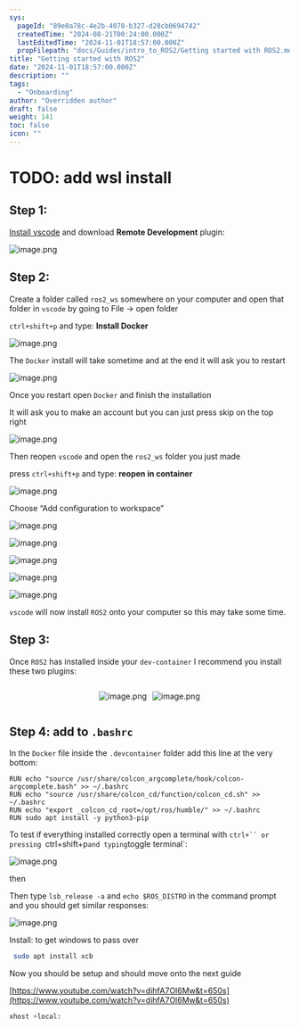 ```yaml
---
sys:
  pageId: "89e0a78c-4e2b-4070-b327-d28cb0694742"
  createdTime: "2024-08-21T00:24:00.000Z"
  lastEditedTime: "2024-11-01T18:57:00.000Z"
  propFilepath: "docs/Guides/intro_to_ROS2/Getting started with ROS2.md"
title: "Getting started with ROS2"
date: "2024-11-01T18:57:00.000Z"
description: ""
tags:
  - "Onboarding"
author: "Overridden author"
draft: false
weight: 141
toc: false
icon: ""
---
```


# TODO: add wsl install

## Step 1:

[Install vscode](https://code.visualstudio.com/download) and download **Remote Development** plugin:

![image.png](https://prod-files-secure.s3.us-west-2.amazonaws.com/d518164a-d88e-44d1-a4ee-3adb3bd8bce0/efb52993-1881-4a40-b95e-6f020334f022/image.png?X-Amz-Algorithm=AWS4-HMAC-SHA256&X-Amz-Content-Sha256=UNSIGNED-PAYLOAD&X-Amz-Credential=ASIAZI2LB466S3QCGIHF%2F20250329%2Fus-west-2%2Fs3%2Faws4_request&X-Amz-Date=20250329T150718Z&X-Amz-Expires=3600&X-Amz-Security-Token=IQoJb3JpZ2luX2VjEAwaCXVzLXdlc3QtMiJGMEQCIHKsF9JcWF135WqkIa51V0N5D7nUq5rUra%2FMDgmFKfIGAiAhXG%2BjDVOaOwTWMuER2pY6AAGOHdGQ8iT7S2LljPG7ACr%2FAwh1EAAaDDYzNzQyMzE4MzgwNSIMCvjn161vHdbBJwPuKtwDbIpit8SA8WnjPeoQSmKINfhGu7e4s%2F9To7Hh0NvTnVQrxaCrjbt9BDkrTt34YR%2B6jGHWwjfQwN1VhlLCg%2BY8f0FcyRSL9BnZ87M7n3ZLEzQSw3GwzCJWfr7x7IAzaCDWc%2FyBcKALiWvC9NSFLW7mil%2B%2F7y%2Fkib7IxrGCEaVAdXehmvR976EQS3M8TlO2YyG7M4p4h%2Bh3DfpIISUXqNE1XThjJdlt67q6wqyw2Izg32xhRyJkZFXzW8%2BVq%2FueK52wavjww5snPUBLInzCnmdltPncNisqrcaLceOzX04xwAJyMXfcjZfYDaPbHbl39T6pLfuTuVvon8YndtaYjd3CcyhUUaJZ9IImJPX9YKCO%2Bp1Wf0B3fFMOVTucpFogJ%2FVE45mWf%2BBntegXi5T1nZsn8K8cejivhVBw5r93Bqj6FNN%2BfTUVUWNoNL8PS9gs2KyP6XT5Zyg1P%2BM5od%2FKhIFBhCcbvmGQ9ZukrHHi3HFvw6mQtOBCZpFG7bv%2BLi1K0QiV1TbPgYvrojQj2cDfaA7wdpprEXhZtffYSXmU4nXZG2UKSkqrBs2IEpy9p3HOY83GR3JovdtrverQE5QQYapRNWoZrcsT0Uu3qeB2WCK7v6HZysZpUKWF8G45SdMw2LWfvwY6pgFurTNhjdPr0b4IXFvfewXuBktQF0eMtFT7mYPj%2BDJXSp6Ffmk9Np90xtrhoBcV55xv00jqrrdK5Iyz4Lxw9yf8J5GwIrxZuMehvrTvOnIaFviz53IjAxHeyNLUIohH7CrabVWLFg2n4A%2FTFcbcUsNVdozGL9yVDYvf391sfRIMX7aZohx%2Be17c8nxG8KYARR8DpnYEJacnV%2BhUYAkN1Mx%2BlpAo98sq&X-Amz-Signature=5e9c88344dba75b9921fbaadc7fa11aa4ffad89a7d3b41ae183fd3c48b1237e2&X-Amz-SignedHeaders=host&x-id=GetObject)

## Step 2:

Create a folder called `ros2_ws` somewhere on your computer and open that folder in `vscode` by going to File → open folder 

`ctrl+shift+p` and type: **Install Docker**

![image.png](https://prod-files-secure.s3.us-west-2.amazonaws.com/d518164a-d88e-44d1-a4ee-3adb3bd8bce0/2269dc0e-1cd5-47ff-bceb-c04ad9b2eab0/image.png?X-Amz-Algorithm=AWS4-HMAC-SHA256&X-Amz-Content-Sha256=UNSIGNED-PAYLOAD&X-Amz-Credential=ASIAZI2LB466S3QCGIHF%2F20250329%2Fus-west-2%2Fs3%2Faws4_request&X-Amz-Date=20250329T150718Z&X-Amz-Expires=3600&X-Amz-Security-Token=IQoJb3JpZ2luX2VjEAwaCXVzLXdlc3QtMiJGMEQCIHKsF9JcWF135WqkIa51V0N5D7nUq5rUra%2FMDgmFKfIGAiAhXG%2BjDVOaOwTWMuER2pY6AAGOHdGQ8iT7S2LljPG7ACr%2FAwh1EAAaDDYzNzQyMzE4MzgwNSIMCvjn161vHdbBJwPuKtwDbIpit8SA8WnjPeoQSmKINfhGu7e4s%2F9To7Hh0NvTnVQrxaCrjbt9BDkrTt34YR%2B6jGHWwjfQwN1VhlLCg%2BY8f0FcyRSL9BnZ87M7n3ZLEzQSw3GwzCJWfr7x7IAzaCDWc%2FyBcKALiWvC9NSFLW7mil%2B%2F7y%2Fkib7IxrGCEaVAdXehmvR976EQS3M8TlO2YyG7M4p4h%2Bh3DfpIISUXqNE1XThjJdlt67q6wqyw2Izg32xhRyJkZFXzW8%2BVq%2FueK52wavjww5snPUBLInzCnmdltPncNisqrcaLceOzX04xwAJyMXfcjZfYDaPbHbl39T6pLfuTuVvon8YndtaYjd3CcyhUUaJZ9IImJPX9YKCO%2Bp1Wf0B3fFMOVTucpFogJ%2FVE45mWf%2BBntegXi5T1nZsn8K8cejivhVBw5r93Bqj6FNN%2BfTUVUWNoNL8PS9gs2KyP6XT5Zyg1P%2BM5od%2FKhIFBhCcbvmGQ9ZukrHHi3HFvw6mQtOBCZpFG7bv%2BLi1K0QiV1TbPgYvrojQj2cDfaA7wdpprEXhZtffYSXmU4nXZG2UKSkqrBs2IEpy9p3HOY83GR3JovdtrverQE5QQYapRNWoZrcsT0Uu3qeB2WCK7v6HZysZpUKWF8G45SdMw2LWfvwY6pgFurTNhjdPr0b4IXFvfewXuBktQF0eMtFT7mYPj%2BDJXSp6Ffmk9Np90xtrhoBcV55xv00jqrrdK5Iyz4Lxw9yf8J5GwIrxZuMehvrTvOnIaFviz53IjAxHeyNLUIohH7CrabVWLFg2n4A%2FTFcbcUsNVdozGL9yVDYvf391sfRIMX7aZohx%2Be17c8nxG8KYARR8DpnYEJacnV%2BhUYAkN1Mx%2BlpAo98sq&X-Amz-Signature=b34f0869a338857d3de5de406139366a91f7604b6bcf1982916b957a84c71679&X-Amz-SignedHeaders=host&x-id=GetObject)

The `Docker` install will take sometime and at the end it will ask you to restart

![image.png](https://prod-files-secure.s3.us-west-2.amazonaws.com/d518164a-d88e-44d1-a4ee-3adb3bd8bce0/ed233f78-be33-4b1f-b89c-9c346c0e961e/image.png?X-Amz-Algorithm=AWS4-HMAC-SHA256&X-Amz-Content-Sha256=UNSIGNED-PAYLOAD&X-Amz-Credential=ASIAZI2LB466S3QCGIHF%2F20250329%2Fus-west-2%2Fs3%2Faws4_request&X-Amz-Date=20250329T150718Z&X-Amz-Expires=3600&X-Amz-Security-Token=IQoJb3JpZ2luX2VjEAwaCXVzLXdlc3QtMiJGMEQCIHKsF9JcWF135WqkIa51V0N5D7nUq5rUra%2FMDgmFKfIGAiAhXG%2BjDVOaOwTWMuER2pY6AAGOHdGQ8iT7S2LljPG7ACr%2FAwh1EAAaDDYzNzQyMzE4MzgwNSIMCvjn161vHdbBJwPuKtwDbIpit8SA8WnjPeoQSmKINfhGu7e4s%2F9To7Hh0NvTnVQrxaCrjbt9BDkrTt34YR%2B6jGHWwjfQwN1VhlLCg%2BY8f0FcyRSL9BnZ87M7n3ZLEzQSw3GwzCJWfr7x7IAzaCDWc%2FyBcKALiWvC9NSFLW7mil%2B%2F7y%2Fkib7IxrGCEaVAdXehmvR976EQS3M8TlO2YyG7M4p4h%2Bh3DfpIISUXqNE1XThjJdlt67q6wqyw2Izg32xhRyJkZFXzW8%2BVq%2FueK52wavjww5snPUBLInzCnmdltPncNisqrcaLceOzX04xwAJyMXfcjZfYDaPbHbl39T6pLfuTuVvon8YndtaYjd3CcyhUUaJZ9IImJPX9YKCO%2Bp1Wf0B3fFMOVTucpFogJ%2FVE45mWf%2BBntegXi5T1nZsn8K8cejivhVBw5r93Bqj6FNN%2BfTUVUWNoNL8PS9gs2KyP6XT5Zyg1P%2BM5od%2FKhIFBhCcbvmGQ9ZukrHHi3HFvw6mQtOBCZpFG7bv%2BLi1K0QiV1TbPgYvrojQj2cDfaA7wdpprEXhZtffYSXmU4nXZG2UKSkqrBs2IEpy9p3HOY83GR3JovdtrverQE5QQYapRNWoZrcsT0Uu3qeB2WCK7v6HZysZpUKWF8G45SdMw2LWfvwY6pgFurTNhjdPr0b4IXFvfewXuBktQF0eMtFT7mYPj%2BDJXSp6Ffmk9Np90xtrhoBcV55xv00jqrrdK5Iyz4Lxw9yf8J5GwIrxZuMehvrTvOnIaFviz53IjAxHeyNLUIohH7CrabVWLFg2n4A%2FTFcbcUsNVdozGL9yVDYvf391sfRIMX7aZohx%2Be17c8nxG8KYARR8DpnYEJacnV%2BhUYAkN1Mx%2BlpAo98sq&X-Amz-Signature=58098abc4f0086dd01a26501201e5638e19db3879a488a6ae6eec698d3dd36c2&X-Amz-SignedHeaders=host&x-id=GetObject)

Once you restart open `Docker` and finish the installation

It will ask you to make an account but you can just press skip on the top right

![image.png](https://prod-files-secure.s3.us-west-2.amazonaws.com/d518164a-d88e-44d1-a4ee-3adb3bd8bce0/21010ad9-1659-4fd9-9f59-9932a09b2a3d/image.png?X-Amz-Algorithm=AWS4-HMAC-SHA256&X-Amz-Content-Sha256=UNSIGNED-PAYLOAD&X-Amz-Credential=ASIAZI2LB466S3QCGIHF%2F20250329%2Fus-west-2%2Fs3%2Faws4_request&X-Amz-Date=20250329T150718Z&X-Amz-Expires=3600&X-Amz-Security-Token=IQoJb3JpZ2luX2VjEAwaCXVzLXdlc3QtMiJGMEQCIHKsF9JcWF135WqkIa51V0N5D7nUq5rUra%2FMDgmFKfIGAiAhXG%2BjDVOaOwTWMuER2pY6AAGOHdGQ8iT7S2LljPG7ACr%2FAwh1EAAaDDYzNzQyMzE4MzgwNSIMCvjn161vHdbBJwPuKtwDbIpit8SA8WnjPeoQSmKINfhGu7e4s%2F9To7Hh0NvTnVQrxaCrjbt9BDkrTt34YR%2B6jGHWwjfQwN1VhlLCg%2BY8f0FcyRSL9BnZ87M7n3ZLEzQSw3GwzCJWfr7x7IAzaCDWc%2FyBcKALiWvC9NSFLW7mil%2B%2F7y%2Fkib7IxrGCEaVAdXehmvR976EQS3M8TlO2YyG7M4p4h%2Bh3DfpIISUXqNE1XThjJdlt67q6wqyw2Izg32xhRyJkZFXzW8%2BVq%2FueK52wavjww5snPUBLInzCnmdltPncNisqrcaLceOzX04xwAJyMXfcjZfYDaPbHbl39T6pLfuTuVvon8YndtaYjd3CcyhUUaJZ9IImJPX9YKCO%2Bp1Wf0B3fFMOVTucpFogJ%2FVE45mWf%2BBntegXi5T1nZsn8K8cejivhVBw5r93Bqj6FNN%2BfTUVUWNoNL8PS9gs2KyP6XT5Zyg1P%2BM5od%2FKhIFBhCcbvmGQ9ZukrHHi3HFvw6mQtOBCZpFG7bv%2BLi1K0QiV1TbPgYvrojQj2cDfaA7wdpprEXhZtffYSXmU4nXZG2UKSkqrBs2IEpy9p3HOY83GR3JovdtrverQE5QQYapRNWoZrcsT0Uu3qeB2WCK7v6HZysZpUKWF8G45SdMw2LWfvwY6pgFurTNhjdPr0b4IXFvfewXuBktQF0eMtFT7mYPj%2BDJXSp6Ffmk9Np90xtrhoBcV55xv00jqrrdK5Iyz4Lxw9yf8J5GwIrxZuMehvrTvOnIaFviz53IjAxHeyNLUIohH7CrabVWLFg2n4A%2FTFcbcUsNVdozGL9yVDYvf391sfRIMX7aZohx%2Be17c8nxG8KYARR8DpnYEJacnV%2BhUYAkN1Mx%2BlpAo98sq&X-Amz-Signature=bcc70435c91f9dedce1a331928fd4fb1a4b0c80188ab48c9f96db1b88b683ffe&X-Amz-SignedHeaders=host&x-id=GetObject)

Then reopen `vscode` and open the `ros2_ws` folder you just made

press `ctrl+shift+p` and type: **reopen in container**

![image.png](https://prod-files-secure.s3.us-west-2.amazonaws.com/d518164a-d88e-44d1-a4ee-3adb3bd8bce0/4e93b8c2-41ad-488c-8095-c74205196118/image.png?X-Amz-Algorithm=AWS4-HMAC-SHA256&X-Amz-Content-Sha256=UNSIGNED-PAYLOAD&X-Amz-Credential=ASIAZI2LB466S3QCGIHF%2F20250329%2Fus-west-2%2Fs3%2Faws4_request&X-Amz-Date=20250329T150718Z&X-Amz-Expires=3600&X-Amz-Security-Token=IQoJb3JpZ2luX2VjEAwaCXVzLXdlc3QtMiJGMEQCIHKsF9JcWF135WqkIa51V0N5D7nUq5rUra%2FMDgmFKfIGAiAhXG%2BjDVOaOwTWMuER2pY6AAGOHdGQ8iT7S2LljPG7ACr%2FAwh1EAAaDDYzNzQyMzE4MzgwNSIMCvjn161vHdbBJwPuKtwDbIpit8SA8WnjPeoQSmKINfhGu7e4s%2F9To7Hh0NvTnVQrxaCrjbt9BDkrTt34YR%2B6jGHWwjfQwN1VhlLCg%2BY8f0FcyRSL9BnZ87M7n3ZLEzQSw3GwzCJWfr7x7IAzaCDWc%2FyBcKALiWvC9NSFLW7mil%2B%2F7y%2Fkib7IxrGCEaVAdXehmvR976EQS3M8TlO2YyG7M4p4h%2Bh3DfpIISUXqNE1XThjJdlt67q6wqyw2Izg32xhRyJkZFXzW8%2BVq%2FueK52wavjww5snPUBLInzCnmdltPncNisqrcaLceOzX04xwAJyMXfcjZfYDaPbHbl39T6pLfuTuVvon8YndtaYjd3CcyhUUaJZ9IImJPX9YKCO%2Bp1Wf0B3fFMOVTucpFogJ%2FVE45mWf%2BBntegXi5T1nZsn8K8cejivhVBw5r93Bqj6FNN%2BfTUVUWNoNL8PS9gs2KyP6XT5Zyg1P%2BM5od%2FKhIFBhCcbvmGQ9ZukrHHi3HFvw6mQtOBCZpFG7bv%2BLi1K0QiV1TbPgYvrojQj2cDfaA7wdpprEXhZtffYSXmU4nXZG2UKSkqrBs2IEpy9p3HOY83GR3JovdtrverQE5QQYapRNWoZrcsT0Uu3qeB2WCK7v6HZysZpUKWF8G45SdMw2LWfvwY6pgFurTNhjdPr0b4IXFvfewXuBktQF0eMtFT7mYPj%2BDJXSp6Ffmk9Np90xtrhoBcV55xv00jqrrdK5Iyz4Lxw9yf8J5GwIrxZuMehvrTvOnIaFviz53IjAxHeyNLUIohH7CrabVWLFg2n4A%2FTFcbcUsNVdozGL9yVDYvf391sfRIMX7aZohx%2Be17c8nxG8KYARR8DpnYEJacnV%2BhUYAkN1Mx%2BlpAo98sq&X-Amz-Signature=2db4462bdd4bc878efefcaa76b5c7a2db3a5e36f9b32e1e4d64a6d1b633adfd2&X-Amz-SignedHeaders=host&x-id=GetObject)

Choose “Add configuration to workspace”

![image.png](https://prod-files-secure.s3.us-west-2.amazonaws.com/d518164a-d88e-44d1-a4ee-3adb3bd8bce0/9560b282-5060-4989-ba37-97e7b2c22476/image.png?X-Amz-Algorithm=AWS4-HMAC-SHA256&X-Amz-Content-Sha256=UNSIGNED-PAYLOAD&X-Amz-Credential=ASIAZI2LB466S3QCGIHF%2F20250329%2Fus-west-2%2Fs3%2Faws4_request&X-Amz-Date=20250329T150718Z&X-Amz-Expires=3600&X-Amz-Security-Token=IQoJb3JpZ2luX2VjEAwaCXVzLXdlc3QtMiJGMEQCIHKsF9JcWF135WqkIa51V0N5D7nUq5rUra%2FMDgmFKfIGAiAhXG%2BjDVOaOwTWMuER2pY6AAGOHdGQ8iT7S2LljPG7ACr%2FAwh1EAAaDDYzNzQyMzE4MzgwNSIMCvjn161vHdbBJwPuKtwDbIpit8SA8WnjPeoQSmKINfhGu7e4s%2F9To7Hh0NvTnVQrxaCrjbt9BDkrTt34YR%2B6jGHWwjfQwN1VhlLCg%2BY8f0FcyRSL9BnZ87M7n3ZLEzQSw3GwzCJWfr7x7IAzaCDWc%2FyBcKALiWvC9NSFLW7mil%2B%2F7y%2Fkib7IxrGCEaVAdXehmvR976EQS3M8TlO2YyG7M4p4h%2Bh3DfpIISUXqNE1XThjJdlt67q6wqyw2Izg32xhRyJkZFXzW8%2BVq%2FueK52wavjww5snPUBLInzCnmdltPncNisqrcaLceOzX04xwAJyMXfcjZfYDaPbHbl39T6pLfuTuVvon8YndtaYjd3CcyhUUaJZ9IImJPX9YKCO%2Bp1Wf0B3fFMOVTucpFogJ%2FVE45mWf%2BBntegXi5T1nZsn8K8cejivhVBw5r93Bqj6FNN%2BfTUVUWNoNL8PS9gs2KyP6XT5Zyg1P%2BM5od%2FKhIFBhCcbvmGQ9ZukrHHi3HFvw6mQtOBCZpFG7bv%2BLi1K0QiV1TbPgYvrojQj2cDfaA7wdpprEXhZtffYSXmU4nXZG2UKSkqrBs2IEpy9p3HOY83GR3JovdtrverQE5QQYapRNWoZrcsT0Uu3qeB2WCK7v6HZysZpUKWF8G45SdMw2LWfvwY6pgFurTNhjdPr0b4IXFvfewXuBktQF0eMtFT7mYPj%2BDJXSp6Ffmk9Np90xtrhoBcV55xv00jqrrdK5Iyz4Lxw9yf8J5GwIrxZuMehvrTvOnIaFviz53IjAxHeyNLUIohH7CrabVWLFg2n4A%2FTFcbcUsNVdozGL9yVDYvf391sfRIMX7aZohx%2Be17c8nxG8KYARR8DpnYEJacnV%2BhUYAkN1Mx%2BlpAo98sq&X-Amz-Signature=9e8275b63fb1e3698e828cd393b88f2086d3ff9146bba4beef34fd1322463373&X-Amz-SignedHeaders=host&x-id=GetObject)

![image.png](https://prod-files-secure.s3.us-west-2.amazonaws.com/d518164a-d88e-44d1-a4ee-3adb3bd8bce0/2ee63f81-886b-48e8-a553-dc6e5eac99e4/image.png?X-Amz-Algorithm=AWS4-HMAC-SHA256&X-Amz-Content-Sha256=UNSIGNED-PAYLOAD&X-Amz-Credential=ASIAZI2LB466S3QCGIHF%2F20250329%2Fus-west-2%2Fs3%2Faws4_request&X-Amz-Date=20250329T150718Z&X-Amz-Expires=3600&X-Amz-Security-Token=IQoJb3JpZ2luX2VjEAwaCXVzLXdlc3QtMiJGMEQCIHKsF9JcWF135WqkIa51V0N5D7nUq5rUra%2FMDgmFKfIGAiAhXG%2BjDVOaOwTWMuER2pY6AAGOHdGQ8iT7S2LljPG7ACr%2FAwh1EAAaDDYzNzQyMzE4MzgwNSIMCvjn161vHdbBJwPuKtwDbIpit8SA8WnjPeoQSmKINfhGu7e4s%2F9To7Hh0NvTnVQrxaCrjbt9BDkrTt34YR%2B6jGHWwjfQwN1VhlLCg%2BY8f0FcyRSL9BnZ87M7n3ZLEzQSw3GwzCJWfr7x7IAzaCDWc%2FyBcKALiWvC9NSFLW7mil%2B%2F7y%2Fkib7IxrGCEaVAdXehmvR976EQS3M8TlO2YyG7M4p4h%2Bh3DfpIISUXqNE1XThjJdlt67q6wqyw2Izg32xhRyJkZFXzW8%2BVq%2FueK52wavjww5snPUBLInzCnmdltPncNisqrcaLceOzX04xwAJyMXfcjZfYDaPbHbl39T6pLfuTuVvon8YndtaYjd3CcyhUUaJZ9IImJPX9YKCO%2Bp1Wf0B3fFMOVTucpFogJ%2FVE45mWf%2BBntegXi5T1nZsn8K8cejivhVBw5r93Bqj6FNN%2BfTUVUWNoNL8PS9gs2KyP6XT5Zyg1P%2BM5od%2FKhIFBhCcbvmGQ9ZukrHHi3HFvw6mQtOBCZpFG7bv%2BLi1K0QiV1TbPgYvrojQj2cDfaA7wdpprEXhZtffYSXmU4nXZG2UKSkqrBs2IEpy9p3HOY83GR3JovdtrverQE5QQYapRNWoZrcsT0Uu3qeB2WCK7v6HZysZpUKWF8G45SdMw2LWfvwY6pgFurTNhjdPr0b4IXFvfewXuBktQF0eMtFT7mYPj%2BDJXSp6Ffmk9Np90xtrhoBcV55xv00jqrrdK5Iyz4Lxw9yf8J5GwIrxZuMehvrTvOnIaFviz53IjAxHeyNLUIohH7CrabVWLFg2n4A%2FTFcbcUsNVdozGL9yVDYvf391sfRIMX7aZohx%2Be17c8nxG8KYARR8DpnYEJacnV%2BhUYAkN1Mx%2BlpAo98sq&X-Amz-Signature=5976eb62dccbd9c222e0a6042fb6e2b46f5b9fe35165d2ebb0c2ff1c6507ebfd&X-Amz-SignedHeaders=host&x-id=GetObject)

![image.png](https://prod-files-secure.s3.us-west-2.amazonaws.com/d518164a-d88e-44d1-a4ee-3adb3bd8bce0/ae1580b2-b048-407e-aed9-b584224a7a04/image.png?X-Amz-Algorithm=AWS4-HMAC-SHA256&X-Amz-Content-Sha256=UNSIGNED-PAYLOAD&X-Amz-Credential=ASIAZI2LB466S3QCGIHF%2F20250329%2Fus-west-2%2Fs3%2Faws4_request&X-Amz-Date=20250329T150718Z&X-Amz-Expires=3600&X-Amz-Security-Token=IQoJb3JpZ2luX2VjEAwaCXVzLXdlc3QtMiJGMEQCIHKsF9JcWF135WqkIa51V0N5D7nUq5rUra%2FMDgmFKfIGAiAhXG%2BjDVOaOwTWMuER2pY6AAGOHdGQ8iT7S2LljPG7ACr%2FAwh1EAAaDDYzNzQyMzE4MzgwNSIMCvjn161vHdbBJwPuKtwDbIpit8SA8WnjPeoQSmKINfhGu7e4s%2F9To7Hh0NvTnVQrxaCrjbt9BDkrTt34YR%2B6jGHWwjfQwN1VhlLCg%2BY8f0FcyRSL9BnZ87M7n3ZLEzQSw3GwzCJWfr7x7IAzaCDWc%2FyBcKALiWvC9NSFLW7mil%2B%2F7y%2Fkib7IxrGCEaVAdXehmvR976EQS3M8TlO2YyG7M4p4h%2Bh3DfpIISUXqNE1XThjJdlt67q6wqyw2Izg32xhRyJkZFXzW8%2BVq%2FueK52wavjww5snPUBLInzCnmdltPncNisqrcaLceOzX04xwAJyMXfcjZfYDaPbHbl39T6pLfuTuVvon8YndtaYjd3CcyhUUaJZ9IImJPX9YKCO%2Bp1Wf0B3fFMOVTucpFogJ%2FVE45mWf%2BBntegXi5T1nZsn8K8cejivhVBw5r93Bqj6FNN%2BfTUVUWNoNL8PS9gs2KyP6XT5Zyg1P%2BM5od%2FKhIFBhCcbvmGQ9ZukrHHi3HFvw6mQtOBCZpFG7bv%2BLi1K0QiV1TbPgYvrojQj2cDfaA7wdpprEXhZtffYSXmU4nXZG2UKSkqrBs2IEpy9p3HOY83GR3JovdtrverQE5QQYapRNWoZrcsT0Uu3qeB2WCK7v6HZysZpUKWF8G45SdMw2LWfvwY6pgFurTNhjdPr0b4IXFvfewXuBktQF0eMtFT7mYPj%2BDJXSp6Ffmk9Np90xtrhoBcV55xv00jqrrdK5Iyz4Lxw9yf8J5GwIrxZuMehvrTvOnIaFviz53IjAxHeyNLUIohH7CrabVWLFg2n4A%2FTFcbcUsNVdozGL9yVDYvf391sfRIMX7aZohx%2Be17c8nxG8KYARR8DpnYEJacnV%2BhUYAkN1Mx%2BlpAo98sq&X-Amz-Signature=086f03f79d808b21582acfe49943ddaaa7df5f87464d0619f2be7f32b3f74ab9&X-Amz-SignedHeaders=host&x-id=GetObject)

![image.png](https://prod-files-secure.s3.us-west-2.amazonaws.com/d518164a-d88e-44d1-a4ee-3adb3bd8bce0/53255b28-f75e-430f-b9e3-c0ac8577e42b/image.png?X-Amz-Algorithm=AWS4-HMAC-SHA256&X-Amz-Content-Sha256=UNSIGNED-PAYLOAD&X-Amz-Credential=ASIAZI2LB466S3QCGIHF%2F20250329%2Fus-west-2%2Fs3%2Faws4_request&X-Amz-Date=20250329T150718Z&X-Amz-Expires=3600&X-Amz-Security-Token=IQoJb3JpZ2luX2VjEAwaCXVzLXdlc3QtMiJGMEQCIHKsF9JcWF135WqkIa51V0N5D7nUq5rUra%2FMDgmFKfIGAiAhXG%2BjDVOaOwTWMuER2pY6AAGOHdGQ8iT7S2LljPG7ACr%2FAwh1EAAaDDYzNzQyMzE4MzgwNSIMCvjn161vHdbBJwPuKtwDbIpit8SA8WnjPeoQSmKINfhGu7e4s%2F9To7Hh0NvTnVQrxaCrjbt9BDkrTt34YR%2B6jGHWwjfQwN1VhlLCg%2BY8f0FcyRSL9BnZ87M7n3ZLEzQSw3GwzCJWfr7x7IAzaCDWc%2FyBcKALiWvC9NSFLW7mil%2B%2F7y%2Fkib7IxrGCEaVAdXehmvR976EQS3M8TlO2YyG7M4p4h%2Bh3DfpIISUXqNE1XThjJdlt67q6wqyw2Izg32xhRyJkZFXzW8%2BVq%2FueK52wavjww5snPUBLInzCnmdltPncNisqrcaLceOzX04xwAJyMXfcjZfYDaPbHbl39T6pLfuTuVvon8YndtaYjd3CcyhUUaJZ9IImJPX9YKCO%2Bp1Wf0B3fFMOVTucpFogJ%2FVE45mWf%2BBntegXi5T1nZsn8K8cejivhVBw5r93Bqj6FNN%2BfTUVUWNoNL8PS9gs2KyP6XT5Zyg1P%2BM5od%2FKhIFBhCcbvmGQ9ZukrHHi3HFvw6mQtOBCZpFG7bv%2BLi1K0QiV1TbPgYvrojQj2cDfaA7wdpprEXhZtffYSXmU4nXZG2UKSkqrBs2IEpy9p3HOY83GR3JovdtrverQE5QQYapRNWoZrcsT0Uu3qeB2WCK7v6HZysZpUKWF8G45SdMw2LWfvwY6pgFurTNhjdPr0b4IXFvfewXuBktQF0eMtFT7mYPj%2BDJXSp6Ffmk9Np90xtrhoBcV55xv00jqrrdK5Iyz4Lxw9yf8J5GwIrxZuMehvrTvOnIaFviz53IjAxHeyNLUIohH7CrabVWLFg2n4A%2FTFcbcUsNVdozGL9yVDYvf391sfRIMX7aZohx%2Be17c8nxG8KYARR8DpnYEJacnV%2BhUYAkN1Mx%2BlpAo98sq&X-Amz-Signature=eda4ecf0a2574987a0c8a8b15bf4253ebed69231b70f50d0c272d5f468f524b4&X-Amz-SignedHeaders=host&x-id=GetObject)

![image.png](https://prod-files-secure.s3.us-west-2.amazonaws.com/d518164a-d88e-44d1-a4ee-3adb3bd8bce0/7c562767-5af9-4ffb-97d1-327bcdf4ee00/image.png?X-Amz-Algorithm=AWS4-HMAC-SHA256&X-Amz-Content-Sha256=UNSIGNED-PAYLOAD&X-Amz-Credential=ASIAZI2LB466S3QCGIHF%2F20250329%2Fus-west-2%2Fs3%2Faws4_request&X-Amz-Date=20250329T150718Z&X-Amz-Expires=3600&X-Amz-Security-Token=IQoJb3JpZ2luX2VjEAwaCXVzLXdlc3QtMiJGMEQCIHKsF9JcWF135WqkIa51V0N5D7nUq5rUra%2FMDgmFKfIGAiAhXG%2BjDVOaOwTWMuER2pY6AAGOHdGQ8iT7S2LljPG7ACr%2FAwh1EAAaDDYzNzQyMzE4MzgwNSIMCvjn161vHdbBJwPuKtwDbIpit8SA8WnjPeoQSmKINfhGu7e4s%2F9To7Hh0NvTnVQrxaCrjbt9BDkrTt34YR%2B6jGHWwjfQwN1VhlLCg%2BY8f0FcyRSL9BnZ87M7n3ZLEzQSw3GwzCJWfr7x7IAzaCDWc%2FyBcKALiWvC9NSFLW7mil%2B%2F7y%2Fkib7IxrGCEaVAdXehmvR976EQS3M8TlO2YyG7M4p4h%2Bh3DfpIISUXqNE1XThjJdlt67q6wqyw2Izg32xhRyJkZFXzW8%2BVq%2FueK52wavjww5snPUBLInzCnmdltPncNisqrcaLceOzX04xwAJyMXfcjZfYDaPbHbl39T6pLfuTuVvon8YndtaYjd3CcyhUUaJZ9IImJPX9YKCO%2Bp1Wf0B3fFMOVTucpFogJ%2FVE45mWf%2BBntegXi5T1nZsn8K8cejivhVBw5r93Bqj6FNN%2BfTUVUWNoNL8PS9gs2KyP6XT5Zyg1P%2BM5od%2FKhIFBhCcbvmGQ9ZukrHHi3HFvw6mQtOBCZpFG7bv%2BLi1K0QiV1TbPgYvrojQj2cDfaA7wdpprEXhZtffYSXmU4nXZG2UKSkqrBs2IEpy9p3HOY83GR3JovdtrverQE5QQYapRNWoZrcsT0Uu3qeB2WCK7v6HZysZpUKWF8G45SdMw2LWfvwY6pgFurTNhjdPr0b4IXFvfewXuBktQF0eMtFT7mYPj%2BDJXSp6Ffmk9Np90xtrhoBcV55xv00jqrrdK5Iyz4Lxw9yf8J5GwIrxZuMehvrTvOnIaFviz53IjAxHeyNLUIohH7CrabVWLFg2n4A%2FTFcbcUsNVdozGL9yVDYvf391sfRIMX7aZohx%2Be17c8nxG8KYARR8DpnYEJacnV%2BhUYAkN1Mx%2BlpAo98sq&X-Amz-Signature=790cfbab0fc5891d308058dd5d2644f0f1cb4fe681f4723ca5da0fdfcecd3766&X-Amz-SignedHeaders=host&x-id=GetObject)

`vscode` will now install `ROS2` onto your computer so this may take some time.

## Step 3:

Once `ROS2` has installed inside your `dev-container` I recommend you install these two plugins:

<div style="display: flex;flex-direction: row; column-gap:10px; max-width: 630px;justify-content: center;">
<div>

![image.png](https://prod-files-secure.s3.us-west-2.amazonaws.com/d518164a-d88e-44d1-a4ee-3adb3bd8bce0/3fc3d550-5a54-4ba1-ba6b-faa01cdb7369/image.png?X-Amz-Algorithm=AWS4-HMAC-SHA256&X-Amz-Content-Sha256=UNSIGNED-PAYLOAD&X-Amz-Credential=ASIAZI2LB4662A2WRLFL%2F20250329%2Fus-west-2%2Fs3%2Faws4_request&X-Amz-Date=20250329T150719Z&X-Amz-Expires=3600&X-Amz-Security-Token=IQoJb3JpZ2luX2VjEAwaCXVzLXdlc3QtMiJGMEQCICMabAlfVcTKKcf%2FBVKKdtw14PrylHwZDxl3TfBVbR6gAiBoHIChRsHrlbveDaIT7qJjqIp22F89XDYCoY46M9vEOCr%2FAwh1EAAaDDYzNzQyMzE4MzgwNSIMYequli9HxwIwsTMEKtwDlOOKEklZHqgY1xZ4eaeHxXuX9baVOImsif%2Bxm1CskxpRvKkveD9%2FZzGwiFv%2F9v6d%2FIhUrjKGfODtoQd%2BY90EwkKgYQf4KjSKtiptc%2Fu13VdoGSICTEDcIamY511dsOfKOy9iy8%2BbHpda%2Bv62HpF1WSW6R3bAvuj2OxhoTOjGXHbBNRyBVxJwusf%2Bx29ZkGGKcGtk5eYSDtRfwxRzqyawmWOJx7vc%2BoLW0BQ8co%2BzhKqeh%2FuQcaqfePiSkI6rYVUlf%2Ff8zzplYWSi3N%2FAEewHVeQygoJGx62ZVrtonR4mYGxvbwRXo4bS3G0nPj%2B2YhLJWAaTe0vUTdtmT%2BLuhDE6G8j4IM02K4MNXq3jI%2Fjg72DCNopZvpn3EtRL6Ndlkm6HKR%2B%2Bdi4hkz33fyx%2FGWdno%2FvF%2B6ILceWhdhrIOfU04xFKh05mIN2NcsDU0ZmYAGNU7cKzsRnnsz5j58hu8El4WPwPOYavbMtUfPamb9G7%2Bl9Lf2xrN1LGCzc%2BIe5MYphLNKQF6KbczaOxBMVELqiKXS9TqWX6Bmro0SzHfh%2BcIrBLx5hDS2d1Q1%2BFXVcQ3dD6NKfe8XMF5qanQDXthyyzVm2pViyDB7qYBt0AS3%2BPzQalCKd2w53Qgb6s7d4wjbWfvwY6pgFOzvm3F5M%2Fv7M2uibyu%2BUbcxxOVfEzMSb1giQmJC1bVSUa%2FQJjGTEmn2aYauKL%2BHqHZch3BSI%2FrRodB1eiSQ4UqOcAcM3mG6YZk1eZEX3ShyRgfybzjFxwRAkviaD2QQjeMuL9NOVHBU%2FHEVi%2BrgZoiB9MhNblVkZ6J7p%2FsQTAuYBp1bNg8tzRtslvL6IDMf9ZWisilF9r48HxpUo9dueDZZ1w8JoA&X-Amz-Signature=ff17bf927b3448c794571c87c9cea693a159e1e08737c2583620e3179a5344df&X-Amz-SignedHeaders=host&x-id=GetObject)

</div>
<div>

![image.png](https://prod-files-secure.s3.us-west-2.amazonaws.com/d518164a-d88e-44d1-a4ee-3adb3bd8bce0/d994cc66-13c2-4093-a5a3-f84cf4601a82/image.png?X-Amz-Algorithm=AWS4-HMAC-SHA256&X-Amz-Content-Sha256=UNSIGNED-PAYLOAD&X-Amz-Credential=ASIAZI2LB466ZDVLQ5JU%2F20250329%2Fus-west-2%2Fs3%2Faws4_request&X-Amz-Date=20250329T150721Z&X-Amz-Expires=3600&X-Amz-Security-Token=IQoJb3JpZ2luX2VjEAwaCXVzLXdlc3QtMiJHMEUCIDB4mZdf9A%2BsRlio10vOkBEXIaKUswe%2Fb3E3fonJEyB1AiEA9C3WfrnmvNIadAAW1MBQSHwDvgjSE6jB%2FF5vUueqPk4q%2FwMIdRAAGgw2Mzc0MjMxODM4MDUiDCbmUsYd6tup%2FJkYPCrcA941ixqRVPT7cGdXc9FHGO8hEjoohRASviL0UynI%2B3JL%2Fbs18yKIqwQ4EAG780ESpI43ZmvuXK83tPZntZttSUZjPOFanKKQZBaLbq6KDGUV0h4dvFO%2BVUYwp5yY6Kq016jKJZyxbfCLzWx3IxrAFdgCBOgrBYk9vdNhQIusfdXUa0q0k1W06xSg6zzsNaAsamND2Bd4wN2gev42qoGn0u8xzFRpphtXc3EMy%2B1zx9QsjzZX%2FXo6hwZsznbLbxeai63wxRNw6IhnkfRvZ2ClC9r3cwR8HDPCl9j%2FvB9Nqrs0yrGQJU%2BLlvFnInqjfUfOn6yXLWIoJvRISFgzdMy6GExKaWZia0QIUWXoF8rKBPfSe9kZsHRL4m8He2II1jYDo0R2HhU1n5WaSo3J%2BQmXyCIJ%2Fgv25ZPECUUzVj%2FzOghb9HpTXLkfZrnZQnKqpKRzd6COKdoz0PLPGVP%2Fbq2a52FIbXGJbcumwBUU6JdPyPVQUzwkFGVGuVSVjqc2JISu14m3lWE%2BoWtTBjcd5BNKXfZuUdZs8kNwwruki0SyTV96Rrd2txrPOCzjN%2FyPDGNkN8AMVjdpMdwE6ziYJ9%2BoQzFwI%2BaGAKznaa4sX8PD20IcoeORqdX0vdC0yw3QMIO1n78GOqUBwkPmzDXEr3IzlfxrfWrsztchT%2FPJlbQlc76kCuQfIWmrg3PEo1KAIOZ7T1F7SUVaWCKau7aCRCZ%2B%2Bqp%2BAb4jGlE0O%2FGzyzIASec5izNKvnWdITnwHNfdonJlI3YYKc4WW2uEBRTQzaJkKMr9smewItsXJCBKv51RfLr4o9i2WjNG4v8qlPqAQyjnqR7Yfh%2Fp9ugRzh79DwJHZ%2BLUdz5N0xBN%2BbSt&X-Amz-Signature=1d1412260f59fb6de9e608986c9f0541707fc3f0d06ccccaf0c6036397bd10b9&X-Amz-SignedHeaders=host&x-id=GetObject)

</div>
</div>

## Step 4: add to `.bashrc`

In the `Docker` file inside the `.devcontainer` folder add this line at the very bottom: 

```docker
RUN echo "source /usr/share/colcon_argcomplete/hook/colcon-argcomplete.bash" >> ~/.bashrc
RUN echo "source /usr/share/colcon_cd/function/colcon_cd.sh" >> ~/.bashrc
RUN echo "export _colcon_cd_root=/opt/ros/humble/" >> ~/.bashrc
RUN sudo apt install -y python3-pip 
```

To test if everything installed correctly open a terminal with `ctrl+`` or pressing `ctrl+shift+p` and typing `toggle terminal`:

![image.png](https://prod-files-secure.s3.us-west-2.amazonaws.com/d518164a-d88e-44d1-a4ee-3adb3bd8bce0/6a4943d8-b04e-4c02-9a58-775f3384d1a5/image.png?X-Amz-Algorithm=AWS4-HMAC-SHA256&X-Amz-Content-Sha256=UNSIGNED-PAYLOAD&X-Amz-Credential=ASIAZI2LB466S3QCGIHF%2F20250329%2Fus-west-2%2Fs3%2Faws4_request&X-Amz-Date=20250329T150718Z&X-Amz-Expires=3600&X-Amz-Security-Token=IQoJb3JpZ2luX2VjEAwaCXVzLXdlc3QtMiJGMEQCIHKsF9JcWF135WqkIa51V0N5D7nUq5rUra%2FMDgmFKfIGAiAhXG%2BjDVOaOwTWMuER2pY6AAGOHdGQ8iT7S2LljPG7ACr%2FAwh1EAAaDDYzNzQyMzE4MzgwNSIMCvjn161vHdbBJwPuKtwDbIpit8SA8WnjPeoQSmKINfhGu7e4s%2F9To7Hh0NvTnVQrxaCrjbt9BDkrTt34YR%2B6jGHWwjfQwN1VhlLCg%2BY8f0FcyRSL9BnZ87M7n3ZLEzQSw3GwzCJWfr7x7IAzaCDWc%2FyBcKALiWvC9NSFLW7mil%2B%2F7y%2Fkib7IxrGCEaVAdXehmvR976EQS3M8TlO2YyG7M4p4h%2Bh3DfpIISUXqNE1XThjJdlt67q6wqyw2Izg32xhRyJkZFXzW8%2BVq%2FueK52wavjww5snPUBLInzCnmdltPncNisqrcaLceOzX04xwAJyMXfcjZfYDaPbHbl39T6pLfuTuVvon8YndtaYjd3CcyhUUaJZ9IImJPX9YKCO%2Bp1Wf0B3fFMOVTucpFogJ%2FVE45mWf%2BBntegXi5T1nZsn8K8cejivhVBw5r93Bqj6FNN%2BfTUVUWNoNL8PS9gs2KyP6XT5Zyg1P%2BM5od%2FKhIFBhCcbvmGQ9ZukrHHi3HFvw6mQtOBCZpFG7bv%2BLi1K0QiV1TbPgYvrojQj2cDfaA7wdpprEXhZtffYSXmU4nXZG2UKSkqrBs2IEpy9p3HOY83GR3JovdtrverQE5QQYapRNWoZrcsT0Uu3qeB2WCK7v6HZysZpUKWF8G45SdMw2LWfvwY6pgFurTNhjdPr0b4IXFvfewXuBktQF0eMtFT7mYPj%2BDJXSp6Ffmk9Np90xtrhoBcV55xv00jqrrdK5Iyz4Lxw9yf8J5GwIrxZuMehvrTvOnIaFviz53IjAxHeyNLUIohH7CrabVWLFg2n4A%2FTFcbcUsNVdozGL9yVDYvf391sfRIMX7aZohx%2Be17c8nxG8KYARR8DpnYEJacnV%2BhUYAkN1Mx%2BlpAo98sq&X-Amz-Signature=a173fbd30bbd3198c4d8bd21145d2b1ee4a5b89cb3c45869adf757747f68483a&X-Amz-SignedHeaders=host&x-id=GetObject)

then 

Then type `lsb_release -a` and `echo $ROS_DISTRO` in the command prompt and you should get similar responses:

![image.png](https://prod-files-secure.s3.us-west-2.amazonaws.com/d518164a-d88e-44d1-a4ee-3adb3bd8bce0/3e635dec-a805-4e85-8b9e-d000e5b71a4e/image.png?X-Amz-Algorithm=AWS4-HMAC-SHA256&X-Amz-Content-Sha256=UNSIGNED-PAYLOAD&X-Amz-Credential=ASIAZI2LB466S3QCGIHF%2F20250329%2Fus-west-2%2Fs3%2Faws4_request&X-Amz-Date=20250329T150718Z&X-Amz-Expires=3600&X-Amz-Security-Token=IQoJb3JpZ2luX2VjEAwaCXVzLXdlc3QtMiJGMEQCIHKsF9JcWF135WqkIa51V0N5D7nUq5rUra%2FMDgmFKfIGAiAhXG%2BjDVOaOwTWMuER2pY6AAGOHdGQ8iT7S2LljPG7ACr%2FAwh1EAAaDDYzNzQyMzE4MzgwNSIMCvjn161vHdbBJwPuKtwDbIpit8SA8WnjPeoQSmKINfhGu7e4s%2F9To7Hh0NvTnVQrxaCrjbt9BDkrTt34YR%2B6jGHWwjfQwN1VhlLCg%2BY8f0FcyRSL9BnZ87M7n3ZLEzQSw3GwzCJWfr7x7IAzaCDWc%2FyBcKALiWvC9NSFLW7mil%2B%2F7y%2Fkib7IxrGCEaVAdXehmvR976EQS3M8TlO2YyG7M4p4h%2Bh3DfpIISUXqNE1XThjJdlt67q6wqyw2Izg32xhRyJkZFXzW8%2BVq%2FueK52wavjww5snPUBLInzCnmdltPncNisqrcaLceOzX04xwAJyMXfcjZfYDaPbHbl39T6pLfuTuVvon8YndtaYjd3CcyhUUaJZ9IImJPX9YKCO%2Bp1Wf0B3fFMOVTucpFogJ%2FVE45mWf%2BBntegXi5T1nZsn8K8cejivhVBw5r93Bqj6FNN%2BfTUVUWNoNL8PS9gs2KyP6XT5Zyg1P%2BM5od%2FKhIFBhCcbvmGQ9ZukrHHi3HFvw6mQtOBCZpFG7bv%2BLi1K0QiV1TbPgYvrojQj2cDfaA7wdpprEXhZtffYSXmU4nXZG2UKSkqrBs2IEpy9p3HOY83GR3JovdtrverQE5QQYapRNWoZrcsT0Uu3qeB2WCK7v6HZysZpUKWF8G45SdMw2LWfvwY6pgFurTNhjdPr0b4IXFvfewXuBktQF0eMtFT7mYPj%2BDJXSp6Ffmk9Np90xtrhoBcV55xv00jqrrdK5Iyz4Lxw9yf8J5GwIrxZuMehvrTvOnIaFviz53IjAxHeyNLUIohH7CrabVWLFg2n4A%2FTFcbcUsNVdozGL9yVDYvf391sfRIMX7aZohx%2Be17c8nxG8KYARR8DpnYEJacnV%2BhUYAkN1Mx%2BlpAo98sq&X-Amz-Signature=a524f3d6a9cc44b0aa91f2c01c4142149281141696097c9878f1ec9c55c002d2&X-Amz-SignedHeaders=host&x-id=GetObject)

Install:  to get windows to pass over

```bash
 sudo apt install xcb
```

Now you should be setup and should move onto the next guide 

[https://www.youtube.com/watch?v=dihfA7Ol6Mw&t=650s](https://www.youtube.com/watch?v=dihfA7Ol6Mw&t=650s)

```python
xhost +local:
```
